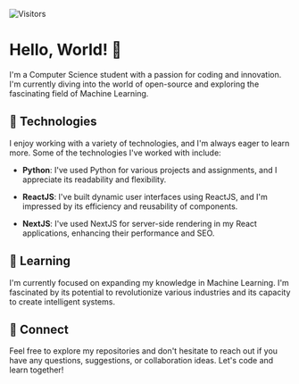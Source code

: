 ![Visitors](https://api.visitorbadge.io/api/visitors?path=https%3A%2F%2Fgithub.com%2FGardeaIndustries&label=Visitors%20so%20far&countColor=%23263759)

# Hello, World! 👋

I'm a Computer Science student with a passion for coding and innovation. I'm currently diving into the world of open-source and exploring the fascinating field of Machine Learning.

## 🔭 Technologies

I enjoy working with a variety of technologies, and I'm always eager to learn more. Some of the technologies I've worked with include:

- **Python**: I've used Python for various projects and assignments, and I appreciate its readability and flexibility.

- **ReactJS**: I've built dynamic user interfaces using ReactJS, and I'm impressed by its efficiency and reusability of components.

- **NextJS**: I've used NextJS for server-side rendering in my React applications, enhancing their performance and SEO.

## 🌱 Learning

I'm currently focused on expanding my knowledge in Machine Learning. I'm fascinated by its potential to revolutionize various industries and its capacity to create intelligent systems.

## 🤝 Connect

Feel free to explore my repositories and don't hesitate to reach out if you have any questions, suggestions, or collaboration ideas. Let's code and learn together!

